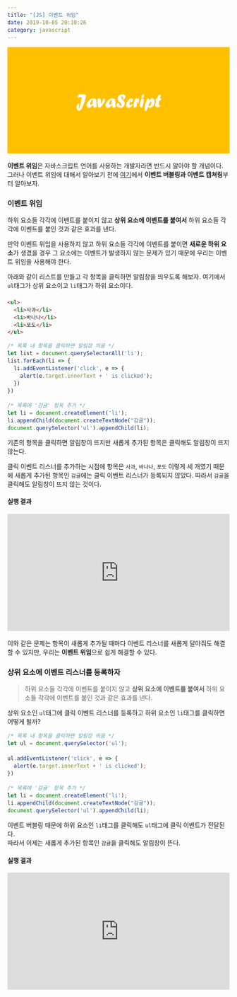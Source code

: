 ```yaml
---
title: "[JS] 이벤트 위임"
date: 2019-10-05 20:10:26
category: javascript
---
```


![](images/javascript.png)

**이벤트 위임**은 자바스크립트 언어를 사용하는 개발자라면 반드시 알아야 할 개념이다.<br>
그러나 이벤트 위임에 대해서 알아보기 전에 [여기](https://jess2.xyz/JavaScript/bubbling-capturing/)에서 **이벤트 버블링과 이벤트 캡쳐링**부터 알아보자.

### 이벤트 위임
하위 요소들 각각에 이벤트를 붙이지 않고 **상위 요소에 이벤트를 붙여서** 하위 요소들 각각에 이벤트를 붙인 것과 같은 효과를 낸다.

만약 이벤트 위임을 사용하지 않고 하위 요소들 각각에 이벤트를 붙이면 **새로운 하위 요소**가 생겼을 경우 그 요소에는 이벤트가 발생하지 않는 문제가 있기 때문에 우리는 이벤트 위임을 사용해야 한다.

아래와 같이 리스트를 만들고 각 항목을 클릭하면 알림창을 띄우도록 해보자. 여기에서 `ul`태그가 상위 요소이고 `li`태그가 하위 요소이다.

#### 
```html
<ul>
  <li>사과</li>
  <li>바나나</li>
  <li>포도</li>
</ul>
```

```js
/* 목록 내 항목을 클릭하면 알림창 띄움 */
let list = document.querySelectorAll('li');
list.forEach(li => {
  li.addEventListener('click', e => {
    alert(e.target.innerText + ' is clicked');
  })
})

/* 목록에 '감귤' 항목 추가 */
let li = document.createElement('li');
li.appendChild(document.createTextNode("감귤"));
document.querySelector('ul').appendChild(li);
```

기존의 항목을 클릭하면 알림창이 뜨지만 새롭게 추가된 항목은 클릭해도 알림창이 뜨지 않는다.

클릭 이벤트 리스너를 추가하는 시점에 항목은 `사과`, `바나나`, `포도` 이렇게 세 개였기 때문에 새롭게 추가된 항목인 `감귤`에는 클릭 이벤트 리스너가 등록되지 않았다. 따라서 `감귤`을 클릭해도 알림창이 뜨지 않는 것이다.

#### 실행 결과
<iframe height="265" style="width: 100%;" scrolling="no" title="wvvvgmx" src="https://codepen.io/je_ss2/embed/wvvvgmx?height=265&theme-id=0&default-tab=result" frameborder="no" allowtransparency="true" allowfullscreen="true">
  See the Pen <a href='https://codepen.io/je_ss2/pen/wvvvgmx'>wvvvgmx</a> by SoyeonJung
  (<a href='https://codepen.io/je_ss2'>@je_ss2</a>) on <a href='https://codepen.io'>CodePen</a>.
</iframe>

이와 같은 문제는 항목이 새롭게 추가될 때마다 이벤트 리스너를 새롭게 달아줘도 해결할 수 있지만, 우리는 **이벤트 위임**으로 쉽게 해결할 수 있다.


### 상위 요소에 이벤트 리스너를 등록하자
> 하위 요소들 각각에 이벤트를 붙이지 않고 **상위 요소에 이벤트를 붙여서** 하위 요소들 각각에 이벤트를 붙인 것과 같은 효과를 낸다.

상위 요소인 `ul`태그에 클릭 이벤트 리스너를 등록하고 하위 요소인 `li`태그를 클릭하면 어떻게 될까?

```js
/* 목록 내 항목을 클릭하면 알림창 띄움 */
let ul = document.querySelector('ul');

ul.addEventListener('click', e => {
  alert(e.target.innerText + ' is clicked');
})

/* 목록에 '감귤' 항목 추가 */
let li = document.createElement('li');
li.appendChild(document.createTextNode("감귤"));
document.querySelector('ul').appendChild(li);
```

이벤트 버블링 때문에 하위 요소인 `li`태그를 클릭해도 `ul`태그에 클릭 이벤트가 전달된다.<br>
따라서 이제는 새롭게 추가된 항목인 `감귤`을 클릭해도 알림창이 뜬다.

#### 실행 결과
<iframe height="265" style="width: 100%;" scrolling="no" title="MWWWJLW" src="https://codepen.io/je_ss2/embed/MWWWJLW?height=265&theme-id=0&default-tab=result" frameborder="no" allowtransparency="true" allowfullscreen="true">
  See the Pen <a href='https://codepen.io/je_ss2/pen/MWWWJLW'>MWWWJLW</a> by SoyeonJung
  (<a href='https://codepen.io/je_ss2'>@je_ss2</a>) on <a href='https://codepen.io'>CodePen</a>.
</iframe>









